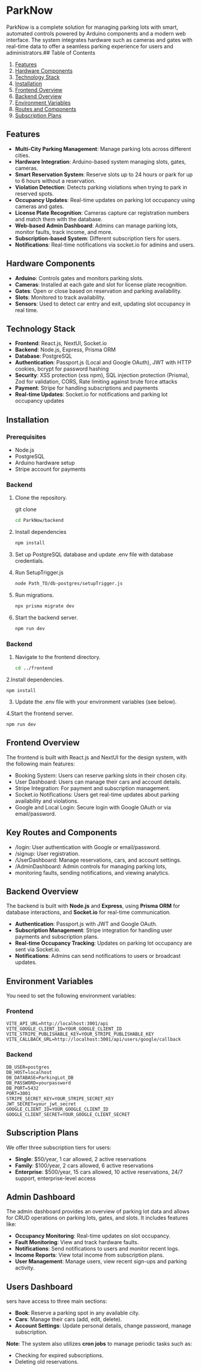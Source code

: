 # ParkNow

ParkNow is a complete solution for managing parking lots with smart, automated controls powered by Arduino components and a modern web interface. The system integrates hardware such as cameras and gates with real-time data to offer a seamless parking experience for users and administrators.## Table of Contents

1. [Features](#features)
2. [Hardware Components](#hardware-components)
3. [Technology Stack](#technology-stack)
4. [Installation](#installation)
5. [Frontend Overview](#frontend-overview)
6. [Backend Overview](#backend-overview)
7. [Environment Variables](#environment-variables)
8. [Routes and Components](#routes-and-components)
9. [Subscription Plans](#subscription-plans)

## Features

- **Multi-City Parking Management**: Manage parking lots across different cities.
- **Hardware Integration**: Arduino-based system managing slots, gates, cameras.
- **Smart Reservation System**: Reserve slots up to 24 hours or park for up to 6 hours without a reservation.
- **Violation Detection**: Detects parking violations when trying to park in reserved spots.
- **Occupancy Updates**: Real-time updates on parking lot occupancy using cameras and gates.
- **License Plate Recognition**: Cameras capture car registration numbers and match them with the database.
- **Web-based Admin Dashboard**: Admins can manage parking lots, monitor faults, track income, and more.
- **Subscription-based System**: Different subscription tiers for users.
- **Notifications**: Real-time notifications via socket.io for admins and users.

## Hardware Components

- **Arduino**: Controls gates and monitors parking slots.
- **Cameras**: Installed at each gate and slot for license plate recognition.
- **Gates**: Open or close based on reservation and parking availability.
- **Slots**: Monitored to track availability.
- **Sensors**: Used to detect car entry and exit, updating slot occupancy in real time.

## Technology Stack

- **Frontend**: React.js, NextUI, Socket.io
- **Backend**: Node.js, Express, Prisma ORM
- **Database**: PostgreSQL
- **Authentication**: Passport.js (Local and Google OAuth), JWT with HTTP cookies, bcrypt for password hashing
- **Security**: XSS protection (xss npm), SQL injection protection (Prisma), Zod for validation, CORS, Rate limiting against brute force attacks
- **Payment**: Stripe for handling subscriptions and payments
- **Real-time Updates**: Socket.io for notifications and parking lot occupancy updates

## Installation

### Prerequisites

- Node.js
- PostgreSQL
- Arduino hardware setup
- Stripe account for payments

### Backend

1. Clone the repository.

   git clone

   ```bash
   cd ParkNow/backend

   ```

2. Install dependencies

   ```bash
   npm install

   ```

3. Set up PostgreSQL database and update .env file with database credentials.

4. Run SetupTrigger.js

   ```bash
   node Path_TO/db-postgres/setupTrigger.js

   ```

5. Run migrations.

   ```bash
   npx prisma migrate dev

   ```

6. Start the backend server.
   ```bash
   npm run dev
   ```

### Backend

1. Navigate to the frontend directory.
   ```bash
   cd ../frontend

   ```

2.Install dependencies.

    npm install

3. Update the .env file with your environment variables (see below).

4.Start the frontend server.

    npm run dev

## Frontend Overview

The frontend is built with React.js and NextUI for the design system, with the following main features:

- Booking System: Users can reserve parking slots in their chosen city.
- User Dashboard: Users can manage their cars and account details.
- Stripe Integration: For payment and subscription management.
- Socket.io Notifications: Users get real-time updates about parking availability and violations.
- Google and Local Login: Secure login with Google OAuth or via email/password.

## Key Routes and Components

- /login: User authentication with Google or email/password.
- /signup: User registration.
- /UserDashboard: Manage reservations, cars, and account settings.
- /AdminDashboard: Admin controls for managing parking lots,
- monitoring faults, sending notifications, and viewing analytics.

## Backend Overview

The backend is built with **Node.js** and **Express**, using **Prisma ORM** for database interactions, and **Socket.io** for real-time communication.

- **Authentication**: Passport.js with JWT and Google OAuth.
- **Subscription Management**: Stripe integration for handling user payments and subscription plans.
- **Real-time Occupancy Tracking**: Updates on parking lot occupancy are sent via Socket.io.
- **Notifications**: Admins can send notifications to users or broadcast updates.

## Environment Variables

You need to set the following environment variables:

### Frontend

    VITE_API_URL=http://localhost:3001/api
    VITE_GOOGLE_CLIENT_ID=YOUR_GOOGLE_CLIENT_ID
    VITE_STRIPE_PUBLISHABLE_KEY=YOUR_STRIPE_PUBLISHABLE_KEY
    VITE_CALLBACK_URL=http://localhost:3001/api/users/google/callback

### Backend

    DB_USER=postgres
    DB_HOST=localhost
    DB_DATABASE=ParkingLot_DB
    DB_PASSWORD=yourpassword
    DB_PORT=5432
    PORT=3001
    STRIPE_SECRET_KEY=YOUR_STRIPE_SECRET_KEY
    JWT_SECRET=your_jwt_secret
    GOOGLE_CLIENT_ID=YOUR_GOOGLE_CLIENT_ID
    GOOGLE_CLIENT_SECRET=YOUR_GOOGLE_CLIENT_SECRET

## Subscription Plans

We offer three subscription tiers for users:

- **Single**: $50/year, 1 car allowed, 2 active reservations
- **Family**: $100/year, 2 cars allowed, 6 active reservations
- **Enterprise**: $500/year, 15 cars allowed, 10 active reservations, 24/7 support, enterprise-level access

## Admin Dashboard

The admin dashboard provides an overview of parking lot data and allows for CRUD operations on parking lots, gates, and slots. It includes features like:

- **Occupancy Monitoring**: Real-time updates on slot occupancy.
- **Fault Monitoring**: View and track hardware faults.
- **Notifications**: Send notifications to users and monitor recent logs.
- **Income Reports**: View total income from subscription plans.
- **User Management**: Manage users, view recent sign-ups and parking activity.

## Users Dashboard

sers have access to three main sections:

- **Book**: Reserve a parking spot in any available city.
- **Cars**: Manage their cars (add, edit, delete).
- **Account Settings**: Update personal details, change password, manage subscription.

**Note**: The system also utilizes **cron jobs** to manage periodic tasks such as:

- Checking for expired subscriptions.
- Deleting old reservations.
